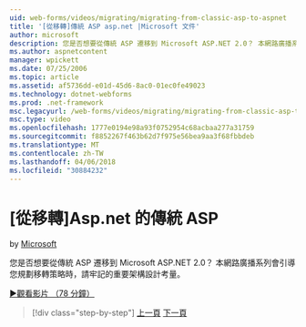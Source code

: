 ```yaml
---
uid: web-forms/videos/migrating/migrating-from-classic-asp-to-aspnet
title: '[從移轉]傳統 ASP asp.net |Microsoft 文件'
author: microsoft
description: 您是否想要從傳統 ASP 遷移到 Microsoft ASP.NET 2.0？ 本網路廣播系列會引導您重要的架構設計考量...
ms.author: aspnetcontent
manager: wpickett
ms.date: 07/25/2006
ms.topic: article
ms.assetid: af5736dd-e01d-45d6-8ac0-01ec0fe49023
ms.technology: dotnet-webforms
ms.prod: .net-framework
msc.legacyurl: /web-forms/videos/migrating/migrating-from-classic-asp-to-aspnet
msc.type: video
ms.openlocfilehash: 1777e0194e98a93f0752954c68acbaa277a31759
ms.sourcegitcommit: f8852267f463b62d7f975e56bea9aa3f68fbbdeb
ms.translationtype: MT
ms.contentlocale: zh-TW
ms.lasthandoff: 04/06/2018
ms.locfileid: "30884232"
---
```

<a name="migrating-from-classic-asp-to-aspnet"></a>[從移轉]Asp.net 的傳統 ASP
====================
by [Microsoft](https://github.com/microsoft)

您是否想要從傳統 ASP 遷移到 Microsoft ASP.NET 2.0？ 本網路廣播系列會引導您規劃移轉策略時，請牢記的重要架構設計考量。

[&#9654;觀看影片 （78 分鐘）](https://channel9.msdn.com/Blogs/ASP-NET-Site-Videos/migrating-from-classic-asp-to-aspnet)

> [!div class="step-by-step"]
> [上一頁](intro-to-aspnet-20-user-interface-elements.md)
> [下一頁](intro-to-aspnet-for-jsp-developers-welcome-to-aspnet-20.md)

